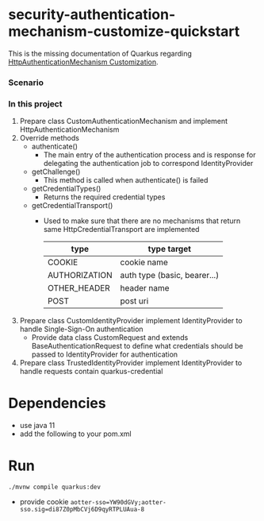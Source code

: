 # security-authentication-mechanism-customize-quickstart
This is the missing documentation of Quarkus regarding [HttpAuthenticationMechanism Customization](https://quarkus.io/guides/security-customization#httpauthenticationmechanism-customization).

### Scenario


### In this project
1. Prepare class CustomAuthenticationMechanism and implement HttpAuthenticationMechanism
2. Override methods
    - authenticate()
      - The main entry of the authentication process and is response for delegating the authentication job to correspond IdentityProvider
    - getChallenge()
      - This method is called when authenticate() is failed
    - getCredentialTypes()
      - Returns the required credential types
    - getCredentialTransport()
      - Used to make sure that there are no mechanisms that return same HttpCredentialTransport are implemented
   
         | type | type target |
         |------|-------------|
         |COOKIE|cookie name|
         |AUTHORIZATION|auth type (basic, bearer...)|
         |OTHER_HEADER|header name|
         |POST|post uri|
3. Prepare class CustomIdentityProvider implement IdentityProvider to handle Single-Sign-On authentication
   - Provide data class CustomRequest and extends BaseAuthenticationRequest to define what credentials should be passed to IdentityProvider for authentication    
4. Prepare class TrustedIdentityProvider implement IdentityProvider to handle requests contain quarkus-credential

# Dependencies
- use java 11
- add the following to your pom.xml


# Run
```
./mvnw compile quarkus:dev
```
- provide cookie `aotter-sso=YW90dGVy;aotter-sso.sig=di87Z0pMbCVj6D9qyRTPLUAua-8`

